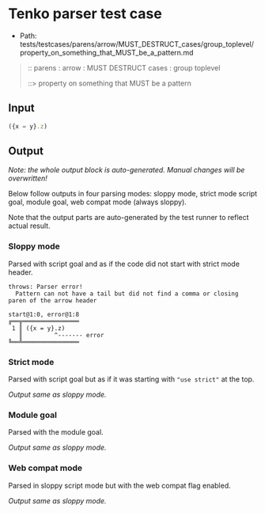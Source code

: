 # Tenko parser test case

- Path: tests/testcases/parens/arrow/MUST_DESTRUCT_cases/group_toplevel/property_on_something_that_MUST_be_a_pattern.md

> :: parens : arrow : MUST DESTRUCT cases : group toplevel
>
> ::> property on something that MUST be a pattern

## Input


`````js
({x = y}.z)
`````

## Output

_Note: the whole output block is auto-generated. Manual changes will be overwritten!_

Below follow outputs in four parsing modes: sloppy mode, strict mode script goal, module goal, web compat mode (always sloppy).

Note that the output parts are auto-generated by the test runner to reflect actual result.

### Sloppy mode

Parsed with script goal and as if the code did not start with strict mode header.

`````
throws: Parser error!
  Pattern can not have a tail but did not find a comma or closing paren of the arrow header

start@1:0, error@1:8
╔══╦════════════════
 1 ║ ({x = y}.z)
   ║         ^------- error
╚══╩════════════════

`````

### Strict mode

Parsed with script goal but as if it was starting with `"use strict"` at the top.

_Output same as sloppy mode._

### Module goal

Parsed with the module goal.

_Output same as sloppy mode._

### Web compat mode

Parsed in sloppy script mode but with the web compat flag enabled.

_Output same as sloppy mode._

